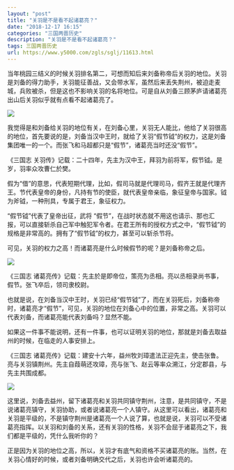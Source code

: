 ```yaml
---
layout: "post"
title: "关羽是不是看不起诸葛亮？"
date: "2018-12-17 16:15"
categories: "三国两晋历史"
description: "关羽是不是看不起诸葛亮？"
tags: 三国两晋历史
url: https://www.y5000.com/zgls/sglj/11613.html
---
```






当年桃园三结义的时候关羽排名第二，可想而知后来刘备称帝后关羽的地位。关羽是刘备的得力助手，关羽能征善战，又会带水军，虽然后来丢失荆州，被迫走麦城，兵败被杀，但是这也不影响关羽的名将地位。可是自从刘备三顾茅庐请诸葛亮出山后关羽似乎就有点看不起诸葛亮了。

![](https://img.y5000.com/uploads/allimg/170120/1331006463-0.jpg)

我觉得是和刘备给关羽的地位有关，在刘备心里，关羽无人能比，他给了关羽很高的地位，首先要说的是，刘备当汉中王时，就给了关羽“假节钺”的权力，这是刘备集团唯一的一个。而张飞和马超都只是“假节”，诸葛亮当时还没“假节”。

《三国志 关羽传》记载：二十四年，先主为汉中王，拜羽为前将军，假节钺。是岁，羽率众攻曹仁於樊。

假为“借”的意思，代表短期代理，比如，假司马就是代理司马，假齐王就是代理齐王。节代表皇帝的身份，凡持有节的使臣，就代表皇帝亲临，象征皇帝与国家。钺为斧钺，一种刑具，专属于君王，象征权力。

“假节钺”代表了皇帝出征，武将
“假节”，在战时状态就不用这也请示、那也汇报，可以直接斩杀自己军中触犯军令者。在君王所有的授权方式之中，“假节钺”的规格是非常高的。拥有了“假节钺”的权力，甚至可以斩杀节将。

可见，关羽的权力之高！而诸葛亮是什么时候假节的呢？是刘备称帝之后。

![](https://img.y5000.com/uploads/allimg/170120/1331002009-1.jpg)

《三国志 诸葛亮传》记载：先主於是即帝位，策亮为丞相。亮以丞相录尚书事，假节。张飞卒后，领司隶校尉。

也就是说，在刘备当汉中王时，关羽已经“假节钺”了，而在关羽死后，刘备称帝时，诸葛亮才“假节”，可见，关羽的地位在刘备心中的位置，非常之高。关羽可以代表刘备，而诸葛亮能代表刘备吗？显然不能。

如果这一件事不能说明，还有一件事，也可以证明关羽的地位，那就是刘备去取益州的时候，在临走的人事安排上。

《三国志
诸葛亮传》记载：建安十六年，益州牧刘璋遣法正迎先主，使击张鲁。亮与关羽镇荆州。先主自葭萌还攻璋，亮与张飞、赵云等率众溯江，分定郡县，与先主共围成都。

![](https://img.y5000.com/uploads/allimg/170120/133100A28-2.jpg)

这里说，刘备去益州，留下诸葛亮和关羽共同镇守荆州，注意，是共同镇守，不是说诸葛亮镇守，关羽协助，或者说诸葛亮一个人镇守。从这里可以看出，诸葛亮和关羽是平级的，不是镇守荆州是诸葛亮一个人说了算，也就是说，关羽可以不受诸葛亮指挥。以关羽和刘备的关系，还有关羽的性格，关羽不会屈于诸葛亮之下，我们都是平级的，凭什么我听你的？

正是因为关羽的地位之高，所以，关羽才有底气和资格不买诸葛亮的账。当然，在关羽心情好的时候，或者刘备明确交代之后，关羽也许会听诸葛亮的。
